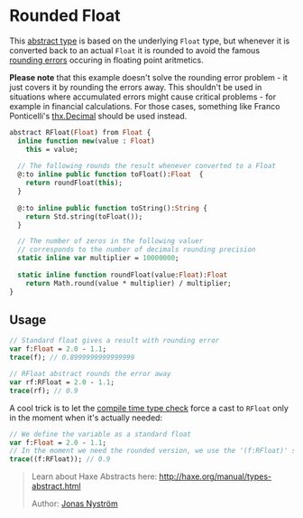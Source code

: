 [tags]: / "abstract-type,math"

# Rounded Float 

This [abstract type](http://haxe.org/manual/types-abstract.html) is based on the underlying `Float` type, but
whenever it is converted back to an actual `Float` it is rounded to avoid the famous [rounding errors](https://en.wikipedia.org/wiki/Round-off_error)
occuring in floating point aritmetics.

**Please note** that this example doesn't solve the rounding error problem - it just covers it by rounding the errors away.
This shouldn't be used in situations where accumulated errors might cause critical problems - for example in financial calculations.
For those cases, something like Franco Ponticelli's [thx.Decimal](https://github.com/fponticelli/thx.core/blob/master/src/thx/Decimal.hx) should be used instead.

```haxe
abstract RFloat(Float) from Float {
  inline function new(value : Float)  
    this = value;
  
  // The following rounds the result whenever converted to a Float
  @:to inline public function toFloat():Float  {
    return roundFloat(this);
  }
 
  @:to inline public function toString():String {
    return Std.string(toFloat());
  }

  // The number of zeros in the following valuer
  // corresponds to the number of decimals rounding precision
  static inline var multiplier = 10000000;
    
  static inline function roundFloat(value:Float):Float
    return Math.round(value * multiplier) / multiplier;
}
```

## Usage

```haxe
// Standard float gives a result with rounding error
var f:Float = 2.0 - 1.1;
trace(f); // 0.8999999999999999

// RFloat abstract rounds the error away
var rf:RFloat = 2.0 - 1.1;
trace(rf); // 0.9
```

A cool trick is to let the [compile time type check]() force a cast to `RFloat` only in the moment when it's actually needed:

```haxe
// We define the variable as a standard float
var f:Float = 2.0 - 1.1;
// In the moment we need the rounded version, we use the '(f:RFloat)' syntax to force a cast to 'RFloat':
trace((f:RFloat)); // 0.9
```

> Learn about Haxe Abstracts here: <http://haxe.org/manual/types-abstract.html>
> 
> Author: [Jonas Nyström](https://github.com/cambiata)

